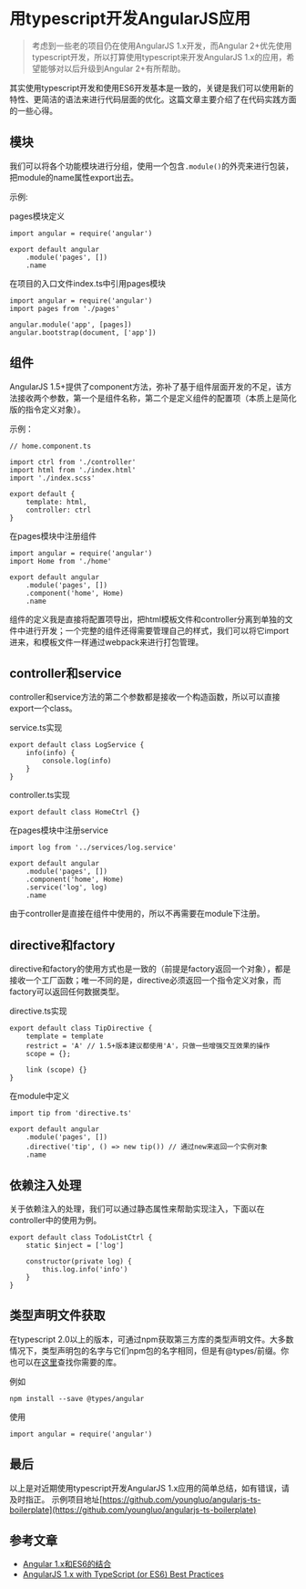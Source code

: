 # 用typescript开发AngularJS应用

> 考虑到一些老的项目仍在使用AngularJS 1.x开发，而Angular 2+优先使用typescript开发，所以打算使用typescript来开发AngularJS 1.x的应用，希望能够对以后升级到Angular 2+有所帮助。 

其实使用typescript开发和使用ES6开发基本是一致的，关键是我们可以使用新的特性、更简洁的语法来进行代码层面的优化。这篇文章主要介绍了在代码实践方面的一些心得。

## 模块

我们可以将各个功能模块进行分组，使用一个包含`.module()`的外壳来进行包装，把module的name属性export出去。

示例:

pages模块定义

```
import angular = require('angular')

export default angular
    .module('pages', [])
    .name
```

在项目的入口文件index.ts中引用pages模块

```
import angular = require('angular')
import pages from './pages'

angular.module('app', [pages])
angular.bootstrap(document, ['app'])
```

## 组件

AngularJS 1.5+提供了component方法，弥补了基于组件层面开发的不足，该方法接收两个参数，第一个是组件名称，第二个是定义组件的配置项（本质上是简化版的指令定义对象）。

示例：

```
// home.component.ts

import ctrl from './controller'
import html from './index.html'
import './index.scss'

export default {
    template: html,
    controller: ctrl
}
````

在pages模块中注册组件

```
import angular = require('angular')
import Home from './home'

export default angular
    .module('pages', [])
    .component('home', Home)
    .name
```

组件的定义我是直接将配置项导出，把html模板文件和controller分离到单独的文件中进行开发；一个完整的组件还得需要管理自己的样式，我们可以将它import进来，和模板文件一样通过webpack来进行打包管理。

## controller和service

controller和service方法的第二个参数都是接收一个构造函数，所以可以直接export一个class。

service.ts实现

```
export default class LogService {
    info(info) {
        console.log(info)
    }
}
```

controller.ts实现

```
export default class HomeCtrl {}
```

在pages模块中注册service

```
import log from '../services/log.service'

export default angular
    .module('pages', [])
    .component('home', Home)
    .service('log', log)
    .name
```

由于controller是直接在组件中使用的，所以不再需要在module下注册。

## directive和factory

directive和factory的使用方式也是一致的（前提是factory返回一个对象），都是接收一个工厂函数；唯一不同的是，directive必须返回一个指令定义对象，而factory可以返回任何数据类型。

directive.ts实现

```
export default class TipDirective {
    template = template
    restrict = 'A' // 1.5+版本建议都使用'A'，只做一些增强交互效果的操作
    scope = {};

    link (scope) {}
}
```

在module中定义

```
import tip from 'directive.ts'

export default angular
    .module('pages', [])
    .directive('tip', () => new tip()) // 通过new来返回一个实例对象
    .name
```

## 依赖注入处理

关于依赖注入的处理，我们可以通过静态属性来帮助实现注入，下面以在controller中的使用为例。

```
export default class TodoListCtrl {
    static $inject = ['log']

    constructor(private log) {
        this.log.info('info')
    }
}
```

## 类型声明文件获取

在typescript 2.0以上的版本，可通过npm获取第三方库的类型声明文件。大多数情况下，类型声明包的名字与它们npm包的名字相同，但是有@types/前缀。你也可以在[这里](http://microsoft.github.io/TypeSearch/)查找你需要的库。

例如

```
npm install --save @types/angular
```

使用

```
import angular = require('angular')
```

## 最后

以上是对近期使用typescript开发AngularJS 1.x应用的简单总结，如有错误，请及时指正。
示例项目地址[https://github.com/youngluo/angularjs-ts-boilerplate](https://github.com/youngluo/angularjs-ts-boilerplate)

## 参考文章

- [Angular 1.x和ES6的结合](https://github.com/xufei/blog/issues/29)
- [AngularJS 1.x with TypeScript (or ES6) Best Practices](https://codepen.io/martinmcwhorter/post/angularjs-1-x-with-typescript-or-es6-best-practices)






